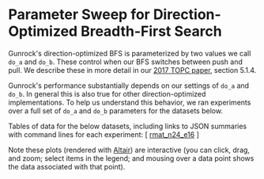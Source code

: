 # Parameter Sweep for Direction-Optimized Breadth-First Search

Gunrock's direction-optimized BFS is parameterized by two values we call `do_a` and `do_b`. These control when our BFS switches between push and pull. We describe these in more detail in our [2017 TOPC paper](https://escholarship.org/uc/item/9gj6r1dj), section 5.1.4.

Gunrock's performance substantially depends on our settings of `do_a` and `do_b`. In general this is also true for other direction-optimized implementations. To help us understand this behavior, we ran experiments over a full set of `do_a` and `do_b` parameters for the datasets below.

Tables of data for the below datasets, including links to JSON summaries with command lines for each experiment: [ [rmat_n24_e16](analysis/gunrock_dobfs_heatmaps_rmat_n24_e16.000000_do_ab_table.md)
  ]

Note these plots (rendered with [Altair](https://altair-viz.github.io/)) are interactive (you can click, drag, and zoom; select items in the legend; and mousing over a data point shows the data associated with that point).

<script type="text/javascript">
  var spec_gunrock_dobfs_heatmaps_rmat_n24_e16_000000_do_ab = "https://raw.githubusercontent.com/gunrock/io/master/plots/gunrock_dobfs_heatmaps_rmat_n24_e16.000000_do_ab.json";
  vegaEmbed('#vis_gunrock_dobfs_heatmaps_rmat_n24_e16_000000_do_ab', spec_gunrock_dobfs_heatmaps_rmat_n24_e16_000000_do_ab).then(function(result) {
    // Access the Vega view instance (https://vega.github.io/vega/docs/api/view/) as result.view
  }).catch(console.error);

</script>

<div id="vis_gunrock_dobfs_heatmaps_rmat_n24_e16_000000_do_ab"></div>
